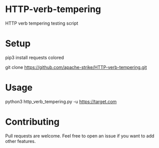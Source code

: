# HTTP-verb-tempering
HTTP verb tempering testing script

# Setup

pip3 install requests colored

git clone https://github.com/apache-strike/HTTP-verb-tempering.git

# Usage

python3 http_verb_tempering.py -u https://target.com

# Contributing

Pull requests are welcome. Feel free to open an issue if you want to add other features.
